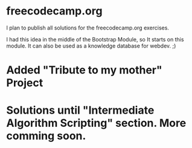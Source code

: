 # freecodecamp.org
I plan to publish all solutions for the freecodecamp.org exercises.

I had this idea in the middle of the Bootstrap Module, so It starts on this module. 
It can also be used as a knowledge database for webdev. ;)

# Added "Tribute to my mother" Project

# Solutions until "Intermediate Algorithm Scripting" section. More comming soon.

